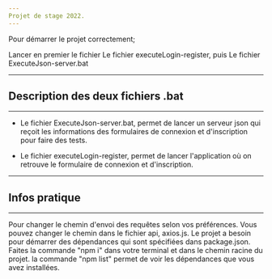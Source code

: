 ```yaml
---
Projet de stage 2022.
---
```


Pour démarrer le projet correctement;

Lancer en premier le fichier Le fichier executeLogin-register, puis Le fichier ExecuteJson-server.bat

---

## Description des deux fichiers .bat

---

- Le fichier ExecuteJson-server.bat, permet de lancer un serveur json qui reçoit les informations des formulaires de connexion et d'inscription pour faire des tests.

- Le fichier executeLogin-register, permet de lancer l'application où on retrouve le formulaire de connexion et d'inscription.

---

## Infos pratique

---

Pour changer le chemin d'envoi des requêtes selon vos préférences. Vous pouvez changer le chemin dans le fichier api, axios.js.
Le projet a besoin pour démarrer des dépendances qui sont spécifiées dans package.json. Faites la commande "npm i" dans votre terminal et dans le chemin racine du projet.
la commande "npm list" permet de voir les dépendances que vous avez installées.
